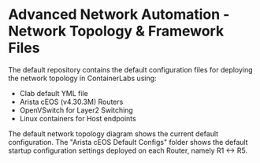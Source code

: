 # Advanced Network Automation - Network Topology & Framework Files

The default repository contains the default configuration files for deploying the network topology in ContainerLabs using:
  * Clab default YML file
  * Arista cEOS (v4.30.3M) Routers
  * OpenVSwitch for Layer2 Switching
  * Linux containers for Host endpoints

The default network topology diagram shows the current default configuration. The "Arista cEOS Default Configs" folder shows the default startup configuration settings deployed on each Router, namely R1 <-> R5.
